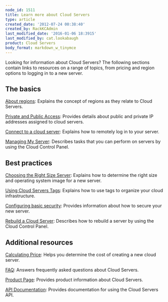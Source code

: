 ```yaml
---
node_id: 1511
title: Learn more about Cloud Servers
type: article
created_date: '2012-07-24 00:38:40'
created_by: RackKCAdmin
last_modified_date: '2016-01-06 18:3915'
last_modified_by: cat.lookabaugh
product: Cloud Servers
body_format: markdown_w_tinymce
---
```


Looking for information about Cloud Servers? The following sections contain links to resources on a range of topics, from pricing and region options to logging in to a new server.

The basics
----------

[About regions](http://www.rackspace.com/knowledge_center/article/about-regions): Explains the concept of regions as they relate to Cloud Servers.

[Private and Public Access](http://www.rackspace.com/knowledge_center/article/private-and-public-access-to-your-cloud-server): Provides details about public and private IP addresses assigned to cloud servers.

[Connect to a cloud server](http://www.rackspace.com/knowledge_center/article/connect-to-a-cloud-server): Explains how to remotely log in to your server.

[Managing My Server](http://www.rackspace.com/knowledge_center/article/managing-my-server): Describes tasks that you can perform on servers by using the Cloud Control Panel.

Best practices
--------------

[Choosing the Right Size Server](http://www.rackspace.com/knowledge_center/article/rackspace-cloud-essentials-choosing-the-right-size-cloud-server): Explains how to determine the right size and operating system image for a new server.

[Using Cloud Servers Tags](http://www.rackspace.com/knowledge_center/article/using-cloud-servers-tags): Explains how to use tags to organize your cloud infrastructure.

[Configuring basic security](http://www.rackspace.com/knowledge_center/article/configuring-basic-security-0): Provides information about how to secure your new server.

[Rebuild a Cloud Server](http://www.rackspace.com/knowledge_center/article/managing-your-server-rebuild-a-cloud-server): Describes how to rebuild a server by using the Cloud Control Panel.

Additional resources
--------------------

[Calculating Price](http://www.rackspace.com/calculator): Helps you determine the cost of creating a new cloud server.

[FAQ](http://www.rackspace.com/knowledge_center/product-faq/cloud-servers): Answers frequently asked questions about Cloud Servers.

[Product
Page](http://www.rackspace.com/cloud/servers): Provides product information about Cloud Servers.

[API Documentation](https://developer.rackspace.com/docs/): Provides documentation for using the Cloud Servers API.
